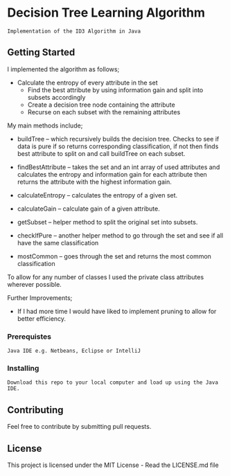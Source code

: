 # Decision Tree Learning Algorithm
```
Implementation of the ID3 Algorithm in Java
```

## Getting Started

I implemented the algorithm as follows;
* Calculate the entropy of every attribute in the set
	* Find the best attribute by using information gain and split into subsets accordingly
	* Create a decision tree node containing the attribute
	* Recurse on each subset with the remaining attributes

My main methods include;
* buildTree – which recursively builds the decision tree. Checks to see if data is pure if so returns corresponding classification, if not then finds best attribute to split on and call buildTree on each subset.

* findBestAttribute – takes the set and an int array of used attributes and calculates the entropy and information gain for each attribute then returns the attribute with the highest information gain.

* calculateEntropy – calculates the entropy of a given set.
* calculateGain – calculate gain of a given attribute.
* getSubset – helper method to split the original set into subsets.
* checkIfPure – another helper method to go through the set and see if all have the same classification
* mostCommon – goes through the set and returns the most common classification

To allow for any number of classes I used the private class attributes wherever possible.

Further Improvements; 
* If I had more time I would have liked to implement pruning to allow for better efficiency.
	
### Prerequistes

```
Java IDE e.g. Netbeans, Eclipse or IntelliJ
```

### Installing
```
Download this repo to your local computer and load up using the Java IDE.
```

## Contributing
Feel free to contribute by submitting pull requests.

## License
This project is licensed under the MIT License - Read the LICENSE.md file
